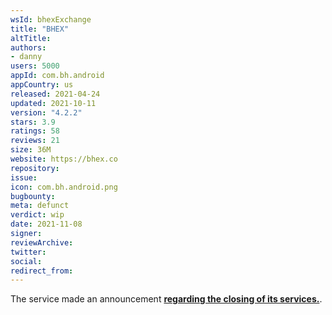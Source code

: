 ```yaml
---
wsId: bhexExchange
title: "BHEX"
altTitle: 
authors:
- danny
users: 5000
appId: com.bh.android
appCountry: us
released: 2021-04-24
updated: 2021-10-11
version: "4.2.2"
stars: 3.9
ratings: 58
reviews: 21
size: 36M
website: https://bhex.co
repository: 
issue: 
icon: com.bh.android.png
bugbounty: 
meta: defunct
verdict: wip
date: 2021-11-08
signer: 
reviewArchive:
twitter: 
social:
redirect_from:
---
```


The service made an announcement [**regarding the closing of its services.**](https://support.hbtc.co/hc/en-us/articles/4406992059417).

